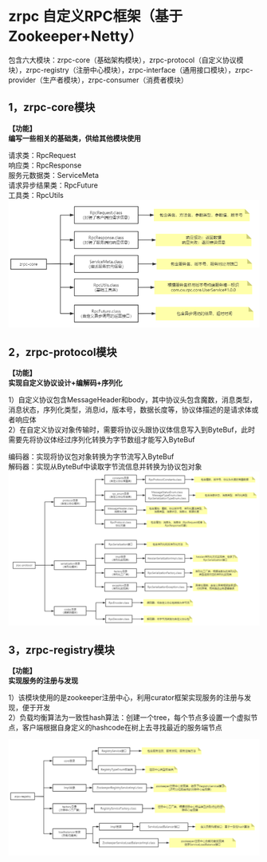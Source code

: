 # zrpc 自定义RPC框架（基于Zookeeper+Netty）
包含六大模块：zrpc-core（基础架构模块），zrpc-protocol（自定义协议模块），zrpc-registry（注册中心模块），zrpc-interface（通用接口模块），zrpc-provider（生产者模块），zrpc-consumer（消费者模块）

## 1，zrpc-core模块
**【功能】**  
**编写一些相关的基础类，供给其他模块使用**  
  
请求类：RpcRequest  
响应类：RpcResponse  
服务元数据类：ServiceMeta  
请求异步结果类：RpcFuture  
工具类：RpcUtils  
![image](https://github.com/xiaoguaishou520/zrpc/blob/master/images/zrpc-core.png)

## 2，zrpc-protocol模块
**【功能】**  
**实现自定义协议设计+编解码+序列化**  
  
1）自定义协议包含MessageHeader和body，其中协议头包含魔数，消息类型，消息状态，序列化类型，消息id，版本号，数据长度等，协议体描述的是请求体或者响应体  
2）在自定义协议对象传输时，需要将协议头跟协议体信息写入到ByteBuf，此时需要先将协议体经过序列化转换为字节数组才能写入ByteBuf  
  
编码器：实现将协议包对象转换为字节流写入ByteBuf  
解码器：实现从ByteBuf中读取字节流信息并转换为协议包对象  
![image](https://github.com/xiaoguaishou520/zrpc/blob/master/images/zrpc-protocol.png)  

## 3，zrpc-registry模块
**【功能】**  
**实现服务的注册与发现**  
  
1）该模块使用的是zookeeper注册中心，利用curator框架实现服务的注册与发现，便于开发  
2）负载均衡算法为一致性hash算法：创建一个tree，每个节点多设置一个虚拟节点，客户端根据自身定义的hashcode在树上去寻找最近的服务端节点  

![image](https://github.com/xiaoguaishou520/zrpc/blob/master/images/zrpc-registry.png)
